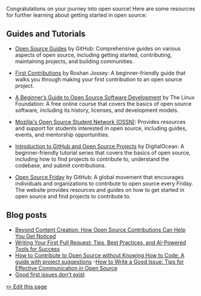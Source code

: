 Congratulations on your journey into open source! Here are some resources for further learning about getting started in open source:

## Guides and Tutorials
- [Open Source Guides](https://opensource.guide/) by GitHub: Comprehensive guides on various aspects of open source, including getting started, contributing, maintaining projects, and building communities.

- [First Contributions](https://github.com/firstcontributions/first-contributions) by Roshan Jossey: A beginner-friendly guide that walks you through making your first contribution to an open source project.

- [A Beginner’s Guide to Open Source Software Development](https://training.linuxfoundation.org/training/beginners-guide-open-source-software-development/) by The Linux Foundation: A free online course that covers the basics of open source software, including its history, licenses, and development models.

- [Mozilla's Open Source Student Network (OSSN)](https://community.mozilla.org/en/): Provides resources and support for students interested in open source, including guides, events, and mentorship opportunities.

- [Introduction to GitHub and Open Source Projects](https://www.digitalocean.com/community/tutorial_series/an-introduction-to-open-source) by DigitalOcean: A beginner-friendly tutorial series that covers the basics of open source, including how to find projects to contribute to, understand the codebase, and submit contributions.

- [Open Source Friday](https://opensourcefriday.com/) by GitHub: A global movement that encourages individuals and organizations to contribute to open source every Friday. The website provides resources and guides on how to get started in open source and find projects to contribute to.

## Blog posts
- [Beyond Content Creation: How Open Source Contributions Can Help You Get Noticed](https://dev.to/opensauced/beyond-content-creation-how-open-source-contributions-can-help-you-get-noticed-4l5n)
- [Writing Your First Pull Request: Tips, Best Practices, and AI-Powered Tools for Success](https://dev.to/opensauced/writing-your-first-pull-request-tips-best-practices-and-ai-powered-tools-for-success-3bg9)
- [How to Contribute to Open Source without Knowing How to Code: A guide with project suggestions](https://dev.to/opensauced/how-to-contribute-to-open-source-without-knowing-how-to-code-a-guide-with-project-suggestions-59e5)
-[How to Write a Good Issue: Tips for Effective Communication in Open Source](https://dev.to/opensauced/how-to-write-a-good-issue-tips-for-effective-communication-in-open-source-5443)
- [Good first issues don't exist](https://opensauced.pizza/blog/good-first-issues-dont-exist)

<!-- [Next Section ->](../intro-oss/09-conclusion.md) -->

<a href="https://github.com/open-sauced/intro/edit/main/08-additional-resources.md">
 ✏️  Edit this page
  </a>
